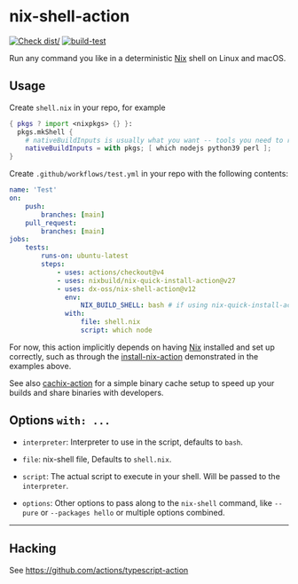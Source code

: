 # nix-shell-action

[![Check dist/](https://github.com/dx-oss/nix-shell-action/actions/workflows/check-dist.yml/badge.svg)](https://github.com/dx-oss/nix-shell-action/actions/workflows/check-dist.yml)
[![build-test](https://github.com/dx-oss/nix-shell-action/actions/workflows/test.yml/badge.svg)](https://github.com/dx-oss/nix-shell-action/actions/workflows/test.yml)

Run any command you like in a deterministic [Nix](https://nixos.org/nix/) shell on Linux and macOS.

## Usage

Create `shell.nix` in your repo, for example

```nix
{ pkgs ? import <nixpkgs> {} }:
  pkgs.mkShell {
    # nativeBuildInputs is usually what you want -- tools you need to run
    nativeBuildInputs = with pkgs; [ which nodejs python39 perl ];
}
```

Create `.github/workflows/test.yml` in your repo with the following contents:

```yaml
name: 'Test'
on:
    push:
        branches: [main]
    pull_request:
        branches: [main]
jobs:
    tests:
        runs-on: ubuntu-latest
        steps:
            - uses: actions/checkout@v4
            - uses: nixbuild/nix-quick-install-action@v27
            - uses: dx-oss/nix-shell-action@v12
              env:
                  NIX_BUILD_SHELL: bash # if using nix-quick-install-action, and not using flakes, you need to specify NIX_BUILD_SHELL
              with:
                  file: shell.nix
                  script: which node
```

For now, this action implicitly depends on having [Nix] installed and set up correctly, such as through the [install-nix-action] demonstrated in the examples above.

See also [cachix-action](https://github.com/cachix/cachix-action) for a simple binary cache setup to speed up your builds and share binaries with developers.

## Options `with: ...`

- `interpreter`: Interpreter to use in the script, defaults to `bash`.

- `file`: nix-shell file, Defaults to `shell.nix`.

- `script`: The actual script to execute in your shell. Will be passed to the `interpreter`.

- `options`: Other options to pass along to the `nix-shell` command, like `--pure` or `--packages hello` or multiple options combined.

---

## Hacking

See https://github.com/actions/typescript-action

[nix]: https://nixos.org/nix/
[install-nix-action]: https://github.com/marketplace/actions/install-nix
